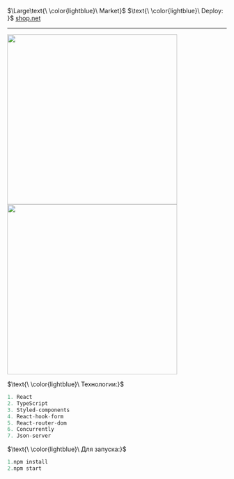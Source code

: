 $\Large\text{\ \color{lightblue}\ Market}$
$\text{\ \color{lightblue}\  Deploy: \}$ [shop.net](https://licettte.github.io/shop/#/) 
____
<img src="https://github.com/Licettte/market/assets/80988747/346efa61-0b77-43a7-a5d7-7f8e5ce002b2" width="390" />
<img src="https://github.com/Licettte/market/assets/80988747/627e7136-b77e-4648-91a6-cd8be3e9f184" width="390" />

$\text{\ \color{lightblue}\   Технологии:\}$  

```java
1. React
2. TypeScript
3. Styled-components
4. React-hook-form
5. React-router-dom
6. Concurrently
7. Json-server
```
$\text{\ \color{lightblue}\  Для запуска:\}$  
```javaScript
1.npm install
2.npm start
```
